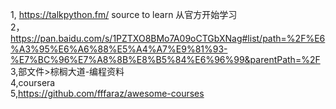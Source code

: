 1, https://talkpython.fm/    source to learn    从官方开始学习     
2，https://pan.baidu.com/s/1PZTXO8BMo7A09oCTGbXNag#list/path=%2F%E6%A3%95%E6%A6%88%E5%A4%A7%E9%81%93-%E7%BC%96%E7%A8%8B%E8%B5%84%E6%96%99&parentPath=%2F    
3,部文件>棕榈大道-编程资料    
4,coursera   
5,https://github.com/fffaraz/awesome-courses     

